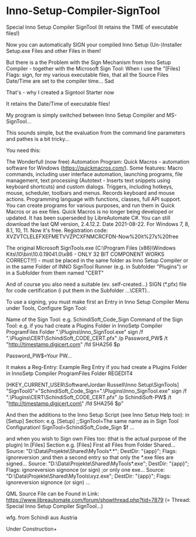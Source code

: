 # Inno-Setup-Compiler-SignTool
Special Inno Setup Compiler SignTool (It retains the TIME of executable files!)

Now you can automatically SIGN your compiled Inno Setup (Un-)Installer Setup.exe Files and other Files in them!

But there is a the Problem with the Sign Mechanism from Inno Setup Compiler - together with the Microsoft Sign Tool:
When i use the "[Files] Flags: sign, for my various executable files, that all the Source Files Date/Time are set to the compiler time...  Sad

That's - why I created a Signtool Starter now

It retains the Date/Time of executable files!

My program is simply switched between Inno Setup Compiler and MS-SignTool...

This sounds simple, but the evaluation from the command line parameters and pathes is a bit tricky...

You need this:

The Wonderfull (now free) Automation Program: Quick Macros - automation software for Windows (https://quickmacros.com/). Some features: Macro commands, including user interface automation, launching programs, file management, text processing (Autotext - Inserts text snippets using keyboard shortcuts) and custom dialogs. Triggers, including hotkeys, mouse, scheduler, toolbars and menus. Records keyboard and mouse actions. Programming language with functions, classes, full API support. You can create programs for various purposes, and run them in Quick Macros or as exe files. Quick Macros is no longer being developed or updated. It has been superseded by LibreAutomate C#. You can still download the last QM version, 2.4.12.2. Date 2021-08-22. For Windows 7, 8, 8.1, 10, 11. Now it's free. Registration code: XVZVTCLELEFXEFMETVVZPCXFNMCRCFDN-Now%20it%27s%20free

The original Microsoft SignTools.exe (C:\Program Files (x86)\Windows Kits\10\bin\10.0.19041.0\x86 - ONLY 32 BIT COMPONENT WORKS CORRECT!!!) - must be placed in the same folder as Inno Setup Compiler or in the same Folder of INNO SignTool Runner (e.g. in Subfolder "Plugins") or in a Subfolder from them named "CERT"

And of course you also need a suitable (ev. self-created...) SIGN (*.pfx) file for code certification (i put them in the Subfolder ...\CERT)..

To use a signing, you must make first an Entry in Inno Setup Compiler Menu under Tools, Configure Sign Tool:

Name of the Sign Tool:
e.g.
SchindiSoft_Code_Sign
Command of the Sign Tool:
e.g.  if you had create a Plugins Folder in InnoSetp Compiler ProgramFiles Folder
".\Plugins\Inno_SignTool.exe" sign /f ".\Plugins\CERT\SchindiSoft_CODE_CERT.pfx" /p Password_PW$ /t "http://timestamp.digicert.com" /fd SHA256 $p

Password_PW$=Your PW...

it makes a Reg-Entry:
Example Reg Entry if you had create a Plugins Folder in InnoSetp Compiler ProgramFiles Folder
REGEDIT4

[HKEY_CURRENT_USER\Software\Jordan Russell\Inno Setup\SignTools]
"SignTool0"="SchindiSoft_Code_Sign=\".\\Plugins\\Inno_SignTool.exe" sign /f \".\\Plugins\\CERT\\SchindiSoft_CODE_CERT.pfx\" /p SchindiSoft-PW$ /t \"http://timestamp.digicert.com\" /fd SHA256 $p"

And then the additions to the Inno Setup Script (see Inno Setup Help too):
in [Setup] Section:
e.g.
[Setup]
;;SignTool=The same name as in Sign Tool Configuration!
SignTool=SchindiSoft_Code_Sign $f
...

and when you wish to Sign own Files too:  (that is the actual purpose of the plugin)
In [Files] Section
e.g.
[Files]
First all Files from Folder Shared...
Source: "D:\Data\Projekte\Shared\MyTools\*.*"; DestDir: "{app}"; Flags: ignoreversion
;and then a second entry so that only the *.exe files are signed...
Source: "D:\Data\Projekte\Shared\MyTools\*.exe"; DestDir: "{app}"; Flags: ignoreversion signonce (or sign)
;or only one exe...
Source: "D:\Data\Projekte\Shared\MyTools\xyz.exe"; DestDir: "{app}"; Flags: ignoreversion signonce (or sign)
...

QML Source File can be Found in Link: https://www.libreautomate.com/forum/showthread.php?tid=7879 (= Thread: Special Inno Setup Compiler SignTool...)

wfg. from Schindi aus Austria








Under Construction+
